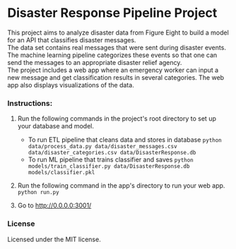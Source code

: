 # Disaster Response Pipeline Project

This project aims to analyze disaster data from Figure Eight to build a model for an API that classifies disaster messages.  
The data set contains real messages that were sent during disaster events. 
The machine learning pipeline categorizes these events so that one can send the messages to an appropriate disaster relief agency.  
The project includes a web app where an emergency worker can input a new message and get classification results in several categories. 
The web app also displays visualizations of the data.


### Instructions:
1. Run the following commands in the project's root directory to set up your database and model.

    - To run ETL pipeline that cleans data and stores in database
        `python data/process_data.py data/disaster_messages.csv data/disaster_categories.csv data/DisasterResponse.db`
    - To run ML pipeline that trains classifier and saves
        `python models/train_classifier.py data/DisasterResponse.db models/classifier.pkl`

2. Run the following command in the app's directory to run your web app.
    `python run.py`

3. Go to http://0.0.0.0:3001/


### License

Licensed under the MIT license.
